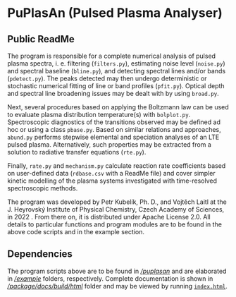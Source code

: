 # PuPlasAn (**Pu**lsed **Plas**ma **An**alyser)
## Public ReadMe

The program is responsible for a complete numerical analysis of pulsed plasma spectra, i. e. filtering (`filters.py`), estimating noise level (`noise.py`) and spectral baseline (`bline.py`), and detecting spectral lines and/or bands (`pdetect.py`). The peaks detected may then undergo deterministic or stochastic numerical fitting of line or band profiles (`pfit.py`). Optical depth and spectral line broadening issues may be dealt with by using `broad.py`.

Next, several procedures based on applying the Boltzmann law can be used to evaluate plasma distribution temperature(s) with `bolplot.py`. Spectroscopic diagnostics of the transitions observed may be defined ad hoc or using a class `pbase.py`. 
Based on similar relations and approaches, `abund.py` performs stepwise elemental and speciation analyses of an LTE pulsed plasma. Alternatively, such properties may be extracted from a solution to radiative transfer equations (`rte.py`).  

Finally, `rate.py` and `mechanism.py` calculate reaction rate coefficients based on user-defined data (`rdbase.csv` with a ReadMe file) and cover simpler kinetic modelling of the plasma systems investigated with time-resolved spectroscopic methods.

The program was developed by Petr Kubelík, Ph. D., and Vojtěch Laitl at the J. Heyrovský Institute of Physical Chemistry, Czech Academy of Sciences, in 2022 . From there on, it is distributed under Apache License 2.0. All details to particular functions and program modules are to be found in the above code scripts and in the example section.

## Dependencies
The program scripts above are to be found in [*/puplasan*](https://github.com/laitvo/PuPlasAn/tree/main/puplasan) and are elaborated in [*/example*](https://github.com/laitvo/PuPlasAn/tree/main/example) folders, respectively. Complete documentation is shown in [*/package/docs/build/html*](https://github.com/laitvo/PuPlasAn/tree/main/docs/build/html) folder and may be viewed by running [`index.html`](https:////htmlpreview.github.io/laitvo/PuPlasAn/blob/main/docs/build/html/index.html).
